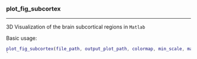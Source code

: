 ### plot_fig_subcortex

---

3D Visualization of the brain subcortical regions in `Matlab`

Basic usage:
```matlab
plot_fig_subcortex(file_path, output_plot_path, colormap, min_scale, max_scale, structure_label);
`

